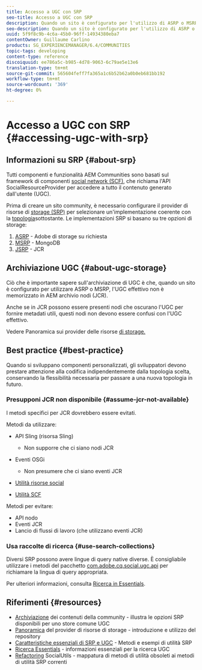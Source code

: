 ```yaml
---
title: Accesso a UGC con SRP
seo-title: Accesso a UGC con SRP
description: Quando un sito è configurato per l'utilizzo di ASRP o MSRP, l'UGC effettivo non viene memorizzato in AEM archivio nodi (JCR)
seo-description: Quando un sito è configurato per l'utilizzo di ASRP o MSRP, l'UGC effettivo non viene memorizzato in AEM archivio nodi (JCR)
uuid: 5f9f8c9b-4c6a-45b0-96ff-14934380eba7
contentOwner: Guillaume Carlino
products: SG_EXPERIENCEMANAGER/6.4/COMMUNITIES
topic-tags: developing
content-type: reference
discoiquuid: ee786a5c-b985-4d78-9063-6c79ae5e13e6
translation-type: tm+mt
source-git-commit: 565604feff7fa365a1c6b52b62a0b0eb681bb192
workflow-type: tm+mt
source-wordcount: '369'
ht-degree: 0%

---
```



# Accesso a UGC con SRP {#accessing-ugc-with-srp}

## Informazioni su SRP {#about-srp}

Tutti  componenti e funzionalità AEM Communities sono basati sul framework di componenti [social network (SCF)](scf.md), che richiama l&#39;API SocialResourceProvider per accedere a tutto il contenuto generato dall&#39;utente (UGC).

Prima di creare un sito community, è necessario configurare il provider di risorse di [storage (SRP)](working-with-srp.md) per selezionare un&#39;implementazione coerente con la [topologia](topologies.md)sottostante. Le implementazioni SRP si basano su tre opzioni di storage:

1. [ASRP](asrp.md) -  Adobe di storage su richiesta
2. [MSRP](msrp.md) - MongoDB
3. [JSRP](jsrp.md) - JCR

## Archiviazione UGC {#about-ugc-storage}

Ciò che è importante sapere sull&#39;archiviazione di UGC è che, quando un sito è configurato per utilizzare ASRP o MSRP, l&#39;UGC effettivo non è memorizzato in AEM archivio [](../../help/sites-deploying/data-store-config.md) nodi (JCR).

Anche se in JCR possono essere presenti nodi che oscurano l&#39;UGC per fornire metadati utili, questi nodi non devono essere confusi con l&#39;UGC effettivo.

Vedere Panoramica sui provider delle risorse [di storage.](srp.md)

## Best practice {#best-practice}

Quando si sviluppano componenti personalizzati, gli sviluppatori devono prestare attenzione alla codifica indipendentemente dalla topologia scelta, conservando la flessibilità necessaria per passare a una nuova topologia in futuro.

### Presupponi JCR non disponibile {#assume-jcr-not-available}

I metodi specifici per JCR dovrebbero essere evitati.

Metodi da utilizzare:

* API Sling (risorsa Sling)
   * Non supporre che ci siano nodi JCR

* Eventi OSGi
   * Non presumere che ci siano eventi JCR

* [Utilità risorse social](socialutils.md#socialresourceutilities-package)
* [Utilità SCF](socialutils.md#scfutilities-package)

Metodi per evitare:

* API nodo
* Eventi JCR
* Lancio di flussi di lavoro (che utilizzano eventi JCR)

### Usa raccolte di ricerca {#use-search-collections}

Diversi SRP possono avere lingue di query native diverse. È consigliabile utilizzare i metodi del pacchetto [com.adobe.cq.social.ugc.api](https://helpx.adobe.com/experience-manager/6-4/sites/developing/using/reference-materials/javadoc/com/adobe/cq/social/ugc/api/package-summary.html) per richiamare la lingua di query appropriata.

Per ulteriori informazioni, consulta [Ricerca in Essentials](search-implementation.md).

## Riferimenti {#resources}

* [Archiviazione](working-with-srp.md) dei contenuti della community - illustra le opzioni SRP disponibili per uno store comune UGC
* [Panoramica](srp.md) del provider di risorse di storage - introduzione e utilizzo del repository
* [Caratteristiche essenziali di SRP e UGC](srp-and-ugc.md) - Metodi e esempi di utilità SRP
* [Ricerca Essentials](search-implementation.md) - informazioni essenziali per la ricerca UGC
* [Refactoring](socialutils.md) SocialUtils - mappatura di metodi di utilità obsoleti ai metodi di utilità SRP correnti
